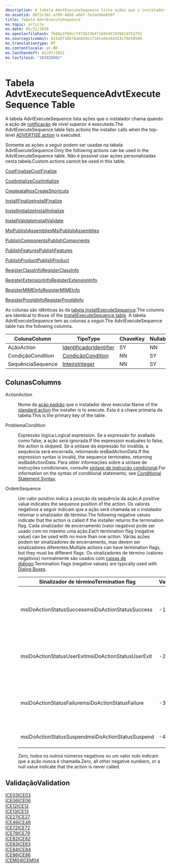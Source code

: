 ```yaml
---
description: A tabela AdvtExecuteSequence lista ações que o instalador chama quando a ação de notificação de nível superior é executada.
ms.assetid: 8873c161-a709-48b8-a66f-fe2ee9be859f
title: Tabela AdvtExecuteSequence
ms.topic: article
ms.date: 05/31/2018
ms.openlocfilehash: 7b68a3f69cc7473b2364f169545743941d752f51
ms.sourcegitcommit: 831e8f3db78ab820e1710cede244553c70e50500
ms.translationtype: MT
ms.contentlocale: pt-BR
ms.lasthandoff: 01/07/2021
ms.locfileid: "103828082"
---
```

# <a name="advtexecutesequence-table"></a><span data-ttu-id="c9268-103">Tabela AdvtExecuteSequence</span><span class="sxs-lookup"><span data-stu-id="c9268-103">AdvtExecuteSequence Table</span></span>

<span data-ttu-id="c9268-104">A tabela AdvtExecuteSequence lista ações que o instalador chama quando a ação de [notificação](advertise-action.md) de nível superior é executada.</span><span class="sxs-lookup"><span data-stu-id="c9268-104">The AdvtExecuteSequence table lists actions the installer calls when the top-level [ADVERTISE action](advertise-action.md) is executed.</span></span>

<span data-ttu-id="c9268-105">Somente as ações a seguir podem ser usadas na tabela AdvtExecuteSequence.</span><span class="sxs-lookup"><span data-stu-id="c9268-105">Only the following actions can be used in the AdvtExecuteSequence table.</span></span> <span data-ttu-id="c9268-106">Não é possível usar ações personalizadas nesta tabela.</span><span class="sxs-lookup"><span data-stu-id="c9268-106">Custom actions cannot be used in this table.</span></span>

[<span data-ttu-id="c9268-107">CostFinalize</span><span class="sxs-lookup"><span data-stu-id="c9268-107">CostFinalize</span></span>](costfinalize-action.md)

[<span data-ttu-id="c9268-108">CostInitialize</span><span class="sxs-lookup"><span data-stu-id="c9268-108">CostInitialize</span></span>](costinitialize-action.md)

[<span data-ttu-id="c9268-109">Createatalhos</span><span class="sxs-lookup"><span data-stu-id="c9268-109">CreateShortcuts</span></span>](createshortcuts-action.md)

[<span data-ttu-id="c9268-110">InstallFinalize</span><span class="sxs-lookup"><span data-stu-id="c9268-110">InstallFinalize</span></span>](installfinalize-action.md)

[<span data-ttu-id="c9268-111">InstallInitialize</span><span class="sxs-lookup"><span data-stu-id="c9268-111">InstallInitialize</span></span>](installinitialize-action.md)

[<span data-ttu-id="c9268-112">InstallValidate</span><span class="sxs-lookup"><span data-stu-id="c9268-112">InstallValidate</span></span>](installvalidate-action.md)

[<span data-ttu-id="c9268-113">MsiPublishAssemblies</span><span class="sxs-lookup"><span data-stu-id="c9268-113">MsiPublishAssemblies</span></span>](msipublishassemblies-action.md)

[<span data-ttu-id="c9268-114">PublishComponents</span><span class="sxs-lookup"><span data-stu-id="c9268-114">PublishComponents</span></span>](publishcomponents-action.md)

[<span data-ttu-id="c9268-115">PublishFeatures</span><span class="sxs-lookup"><span data-stu-id="c9268-115">PublishFeatures</span></span>](publishfeatures-action.md)

[<span data-ttu-id="c9268-116">PublishProduct</span><span class="sxs-lookup"><span data-stu-id="c9268-116">PublishProduct</span></span>](publishproduct-action.md)

[<span data-ttu-id="c9268-117">RegisterClassInfo</span><span class="sxs-lookup"><span data-stu-id="c9268-117">RegisterClassInfo</span></span>](registerclassinfo-action.md)

[<span data-ttu-id="c9268-118">RegisterExtensionInfo</span><span class="sxs-lookup"><span data-stu-id="c9268-118">RegisterExtensionInfo</span></span>](registerextensioninfo-action.md)

[<span data-ttu-id="c9268-119">RegisterMIMEInfo</span><span class="sxs-lookup"><span data-stu-id="c9268-119">RegisterMIMEInfo</span></span>](registermimeinfo-action.md)

[<span data-ttu-id="c9268-120">RegisterProgIdInfo</span><span class="sxs-lookup"><span data-stu-id="c9268-120">RegisterProgIdInfo</span></span>](registerprogidinfo-action.md)

<span data-ttu-id="c9268-121">As colunas são idênticas às da [tabela InstallExecuteSequence](installexecutesequence-table.md).</span><span class="sxs-lookup"><span data-stu-id="c9268-121">The columns are identical to those of the [InstallExecuteSequence table](installexecutesequence-table.md).</span></span> <span data-ttu-id="c9268-122">A tabela AdvtExecuteSequence tem as colunas a seguir.</span><span class="sxs-lookup"><span data-stu-id="c9268-122">The AdvtExecuteSequence table has the following columns.</span></span>



| <span data-ttu-id="c9268-123">Coluna</span><span class="sxs-lookup"><span data-stu-id="c9268-123">Column</span></span>    | <span data-ttu-id="c9268-124">Tipo</span><span class="sxs-lookup"><span data-stu-id="c9268-124">Type</span></span>                         | <span data-ttu-id="c9268-125">Chave</span><span class="sxs-lookup"><span data-stu-id="c9268-125">Key</span></span> | <span data-ttu-id="c9268-126">Nullable</span><span class="sxs-lookup"><span data-stu-id="c9268-126">Nullable</span></span> |
|-----------|------------------------------|-----|----------|
| <span data-ttu-id="c9268-127">Ação</span><span class="sxs-lookup"><span data-stu-id="c9268-127">Action</span></span>    | [<span data-ttu-id="c9268-128">Identificador</span><span class="sxs-lookup"><span data-stu-id="c9268-128">Identifier</span></span>](identifier.md) | <span data-ttu-id="c9268-129">S</span><span class="sxs-lookup"><span data-stu-id="c9268-129">Y</span></span>   | <span data-ttu-id="c9268-130">N</span><span class="sxs-lookup"><span data-stu-id="c9268-130">N</span></span>        |
| <span data-ttu-id="c9268-131">Condição</span><span class="sxs-lookup"><span data-stu-id="c9268-131">Condition</span></span> | [<span data-ttu-id="c9268-132">Condição</span><span class="sxs-lookup"><span data-stu-id="c9268-132">Condition</span></span>](condition.md)   | <span data-ttu-id="c9268-133">N</span><span class="sxs-lookup"><span data-stu-id="c9268-133">N</span></span>   | <span data-ttu-id="c9268-134">S</span><span class="sxs-lookup"><span data-stu-id="c9268-134">Y</span></span>        |
| <span data-ttu-id="c9268-135">Sequência</span><span class="sxs-lookup"><span data-stu-id="c9268-135">Sequence</span></span>  | [<span data-ttu-id="c9268-136">Inteiro</span><span class="sxs-lookup"><span data-stu-id="c9268-136">Integer</span></span>](integer.md)       | <span data-ttu-id="c9268-137">N</span><span class="sxs-lookup"><span data-stu-id="c9268-137">N</span></span>   | <span data-ttu-id="c9268-138">S</span><span class="sxs-lookup"><span data-stu-id="c9268-138">Y</span></span>        |



 

## <a name="columns"></a><span data-ttu-id="c9268-139">Colunas</span><span class="sxs-lookup"><span data-stu-id="c9268-139">Columns</span></span>

<dl> <dt>

<span data-ttu-id="c9268-140"><span id="Action"></span><span id="action"></span><span id="ACTION"></span>Action</span><span class="sxs-lookup"><span data-stu-id="c9268-140"><span id="Action"></span><span id="action"></span><span id="ACTION"></span>Action</span></span>
</dt> <dd>

<span data-ttu-id="c9268-141">Nome da [ação padrão](standard-actions.md) que o instalador deve executar.</span><span class="sxs-lookup"><span data-stu-id="c9268-141">Name of the [standard action](standard-actions.md) the installer is to execute.</span></span> <span data-ttu-id="c9268-142">Esta é a chave primária da tabela.</span><span class="sxs-lookup"><span data-stu-id="c9268-142">This is the primary key of the table.</span></span>

</dd> <dt>

<span data-ttu-id="c9268-143"><span id="Condition"></span><span id="condition"></span><span id="CONDITION"></span>Problema</span><span class="sxs-lookup"><span data-stu-id="c9268-143"><span id="Condition"></span><span id="condition"></span><span id="CONDITION"></span>Condition</span></span>
</dt> <dd>

<span data-ttu-id="c9268-144">Expressão lógica.</span><span class="sxs-lookup"><span data-stu-id="c9268-144">Logical expression.</span></span> <span data-ttu-id="c9268-145">Se a expressão for avaliada como false, a ação será ignorada.</span><span class="sxs-lookup"><span data-stu-id="c9268-145">If the expression evaluates to false, the action is skipped.</span></span> <span data-ttu-id="c9268-146">Se a sintaxe da expressão for inválida, a sequência será encerrada, retornando iesBadActionData.</span><span class="sxs-lookup"><span data-stu-id="c9268-146">If the expression syntax is invalid, the sequence terminates, returning iesBadActionData.</span></span> <span data-ttu-id="c9268-147">Para obter informações sobre a sintaxe de instruções condicionais, consulte [sintaxe de instrução condicional](conditional-statement-syntax.md).</span><span class="sxs-lookup"><span data-stu-id="c9268-147">For information on the syntax of conditional statements, see [Conditional Statement Syntax](conditional-statement-syntax.md).</span></span>

</dd> <dt>

<span data-ttu-id="c9268-148"><span id="Sequence"></span><span id="sequence"></span><span id="SEQUENCE"></span>Ordem</span><span class="sxs-lookup"><span data-stu-id="c9268-148"><span id="Sequence"></span><span id="sequence"></span><span id="SEQUENCE"></span>Sequence</span></span>
</dt> <dd>

<span data-ttu-id="c9268-149">Um valor positivo indica a posição da sequência da ação.</span><span class="sxs-lookup"><span data-stu-id="c9268-149">A positive value indicates the sequence position of the action.</span></span> <span data-ttu-id="c9268-150">Os valores negativos a seguir indicam que a ação será chamada se o instalador retornar o sinalizador de término.</span><span class="sxs-lookup"><span data-stu-id="c9268-150">The following negative values indicate that the action is called if the installer returns the termination flag.</span></span> <span data-ttu-id="c9268-151">Cada sinalizador de encerramento (valor negativo) pode ser usado com no máximo uma ação.</span><span class="sxs-lookup"><span data-stu-id="c9268-151">Each termination flag (negative value) can be used with no more than one action.</span></span> <span data-ttu-id="c9268-152">Várias ações podem ter sinalizadores de encerramento, mas devem ser sinalizadores diferentes.</span><span class="sxs-lookup"><span data-stu-id="c9268-152">Multiple actions can have termination flags, but they must be different flags.</span></span> <span data-ttu-id="c9268-153">Os sinalizadores de término (valores negativos) normalmente são usados com [caixas de diálogo](dialog-boxes.md).</span><span class="sxs-lookup"><span data-stu-id="c9268-153">Termination flags (negative values) are typically used with [Dialog Boxes](dialog-boxes.md).</span></span>



| <span data-ttu-id="c9268-154">Sinalizador de término</span><span class="sxs-lookup"><span data-stu-id="c9268-154">Termination flag</span></span>          | <span data-ttu-id="c9268-155">Valor</span><span class="sxs-lookup"><span data-stu-id="c9268-155">Value</span></span> | <span data-ttu-id="c9268-156">Descrição</span><span class="sxs-lookup"><span data-stu-id="c9268-156">Description</span></span>                                                                          |
|---------------------------|-------|--------------------------------------------------------------------------------------|
| <span data-ttu-id="c9268-157">msiDoActionStatusSuccess</span><span class="sxs-lookup"><span data-stu-id="c9268-157">msiDoActionStatusSuccess</span></span>  | <span data-ttu-id="c9268-158">-1</span><span class="sxs-lookup"><span data-stu-id="c9268-158">-1</span></span>    | <span data-ttu-id="c9268-159">Conclusão bem-sucedida.</span><span class="sxs-lookup"><span data-stu-id="c9268-159">Successful completion.</span></span> <span data-ttu-id="c9268-160">Usado com as caixas de diálogo de [saída](exit-dialog.md) .</span><span class="sxs-lookup"><span data-stu-id="c9268-160">Used with [Exit](exit-dialog.md) dialog boxes.</span></span>               |
| <span data-ttu-id="c9268-161">msiDoActionStatusUserExit</span><span class="sxs-lookup"><span data-stu-id="c9268-161">msiDoActionStatusUserExit</span></span> | <span data-ttu-id="c9268-162">-2</span><span class="sxs-lookup"><span data-stu-id="c9268-162">-2</span></span>    | <span data-ttu-id="c9268-163">O usuário encerra a instalação.</span><span class="sxs-lookup"><span data-stu-id="c9268-163">User terminates install.</span></span> <span data-ttu-id="c9268-164">Usado com caixas de diálogo [UserExit](userexit-dialog.md) .</span><span class="sxs-lookup"><span data-stu-id="c9268-164">Used with [UserExit](userexit-dialog.md) dialog boxes.</span></span>     |
| <span data-ttu-id="c9268-165">msiDoActionStatusFailure</span><span class="sxs-lookup"><span data-stu-id="c9268-165">msiDoActionStatusFailure</span></span>  | <span data-ttu-id="c9268-166">-3</span><span class="sxs-lookup"><span data-stu-id="c9268-166">-3</span></span>    | <span data-ttu-id="c9268-167">Encerramentos de saída fatais.</span><span class="sxs-lookup"><span data-stu-id="c9268-167">Fatal exit terminates.</span></span> <span data-ttu-id="c9268-168">Usado com caixas de diálogo [FatalError](fatalerror-dialog.md) .</span><span class="sxs-lookup"><span data-stu-id="c9268-168">Used with a [FatalError](fatalerror-dialog.md) dialog boxes.</span></span> |
| <span data-ttu-id="c9268-169">msiDoActionStatusSuspend</span><span class="sxs-lookup"><span data-stu-id="c9268-169">msiDoActionStatusSuspend</span></span>  | <span data-ttu-id="c9268-170">-4</span><span class="sxs-lookup"><span data-stu-id="c9268-170">-4</span></span>    | <span data-ttu-id="c9268-171">A instalação está suspensa.</span><span class="sxs-lookup"><span data-stu-id="c9268-171">Install is suspended.</span></span>                                                                |



 

<span data-ttu-id="c9268-172">Zero, todos os outros números negativos ou um valor nulo indicam que a ação nunca é chamada.</span><span class="sxs-lookup"><span data-stu-id="c9268-172">Zero, all other negative numbers, or a null value indicate that the action is never called.</span></span>

</dd> </dl>

## <a name="validation"></a><span data-ttu-id="c9268-173">Validação</span><span class="sxs-lookup"><span data-stu-id="c9268-173">Validation</span></span>

<dl>

[<span data-ttu-id="c9268-174">ICE03</span><span class="sxs-lookup"><span data-stu-id="c9268-174">ICE03</span></span>](ice03.md)  
[<span data-ttu-id="c9268-175">ICE06</span><span class="sxs-lookup"><span data-stu-id="c9268-175">ICE06</span></span>](ice06.md)  
[<span data-ttu-id="c9268-176">ICE12</span><span class="sxs-lookup"><span data-stu-id="c9268-176">ICE12</span></span>](ice12.md)  
[<span data-ttu-id="c9268-177">ICE13</span><span class="sxs-lookup"><span data-stu-id="c9268-177">ICE13</span></span>](ice13.md)  
[<span data-ttu-id="c9268-178">ICE27</span><span class="sxs-lookup"><span data-stu-id="c9268-178">ICE27</span></span>](ice27.md)  
[<span data-ttu-id="c9268-179">ICE46</span><span class="sxs-lookup"><span data-stu-id="c9268-179">ICE46</span></span>](ice46.md)  
[<span data-ttu-id="c9268-180">ICE72</span><span class="sxs-lookup"><span data-stu-id="c9268-180">ICE72</span></span>](ice72.md)  
[<span data-ttu-id="c9268-181">ICE79</span><span class="sxs-lookup"><span data-stu-id="c9268-181">ICE79</span></span>](ice79.md)  
[<span data-ttu-id="c9268-182">ICE82</span><span class="sxs-lookup"><span data-stu-id="c9268-182">ICE82</span></span>](ice82.md)  
[<span data-ttu-id="c9268-183">ICE83</span><span class="sxs-lookup"><span data-stu-id="c9268-183">ICE83</span></span>](ice83.md)  
[<span data-ttu-id="c9268-184">ICE84</span><span class="sxs-lookup"><span data-stu-id="c9268-184">ICE84</span></span>](ice84.md)  
[<span data-ttu-id="c9268-185">ICE86</span><span class="sxs-lookup"><span data-stu-id="c9268-185">ICE86</span></span>](ice86.md)  
[<span data-ttu-id="c9268-186">ICEM04</span><span class="sxs-lookup"><span data-stu-id="c9268-186">ICEM04</span></span>](icem04.md)  
</dl>

 

 



